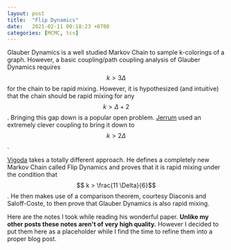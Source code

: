 ```yaml
---
layout: post
title:  "Flip Dynamics"
date:   2021-02-11 00:18:23 +0700
categories: [MCMC, tcs]
---
```


Glauber Dynamics is a well studied Markov Chain to sample k-colorings of a graph. However, a basic coupling/path coupling analysis of Glauber Dynamics requires $$k > 3\Delta$$ for the chain to be rapid mixing. However, it is hypothesized (and intuitive) that the chain should be rapid mixing for any $$k > \Delta + 2 $$. Bringing this gap down is a popular open problem. [Jerrum](https://www.math.cmu.edu/~af1p/Teaching/MCC17/Papers/colorJ.pdf) used an extremely clever coupling to bring it down to $$ k > 2\Delta $$. 

[Vigoda](https://www.cc.gatech.edu/~vigoda/coloring.ps) takes a totally different approach. He defines a completely new Markov Chain called Flip Dynamics and proves that it is rapid mixing under the condition that $$ k > \frac{11 \Delta}{6}$$. He then makes use of a comparison theorem, courtesy Diaconis and Saloff-Coste, to then prove that Glauber Dynamics is also rapid mixing.

Here are the notes I took while reading his wonderful paper. **Unlike my other posts these notes aren't of very high quality.** However I decided to put them here as a placeholder while I find the time to refine them into a proper blog post.

<object data="/static/pdf/Vigoda Chain.pdf" width="100%" height="1000" type='application/pdf'/> 


